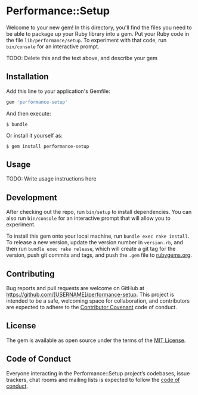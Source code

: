 # Performance::Setup

Welcome to your new gem! In this directory, you'll find the files you need to be able to package up your Ruby library into a gem. Put your Ruby code in the file `lib/performance/setup`. To experiment with that code, run `bin/console` for an interactive prompt.

TODO: Delete this and the text above, and describe your gem

## Installation

Add this line to your application's Gemfile:

```ruby
gem 'performance-setup'
```

And then execute:

    $ bundle

Or install it yourself as:

    $ gem install performance-setup

## Usage

TODO: Write usage instructions here

## Development

After checking out the repo, run `bin/setup` to install dependencies. You can also run `bin/console` for an interactive prompt that will allow you to experiment.

To install this gem onto your local machine, run `bundle exec rake install`. To release a new version, update the version number in `version.rb`, and then run `bundle exec rake release`, which will create a git tag for the version, push git commits and tags, and push the `.gem` file to [rubygems.org](https://rubygems.org).

## Contributing

Bug reports and pull requests are welcome on GitHub at https://github.com/[USERNAME]/performance-setup. This project is intended to be a safe, welcoming space for collaboration, and contributors are expected to adhere to the [Contributor Covenant](http://contributor-covenant.org) code of conduct.

## License

The gem is available as open source under the terms of the [MIT License](https://opensource.org/licenses/MIT).

## Code of Conduct

Everyone interacting in the Performance::Setup project’s codebases, issue trackers, chat rooms and mailing lists is expected to follow the [code of conduct](https://github.com/[USERNAME]/performance-setup/blob/master/CODE_OF_CONDUCT.md).
